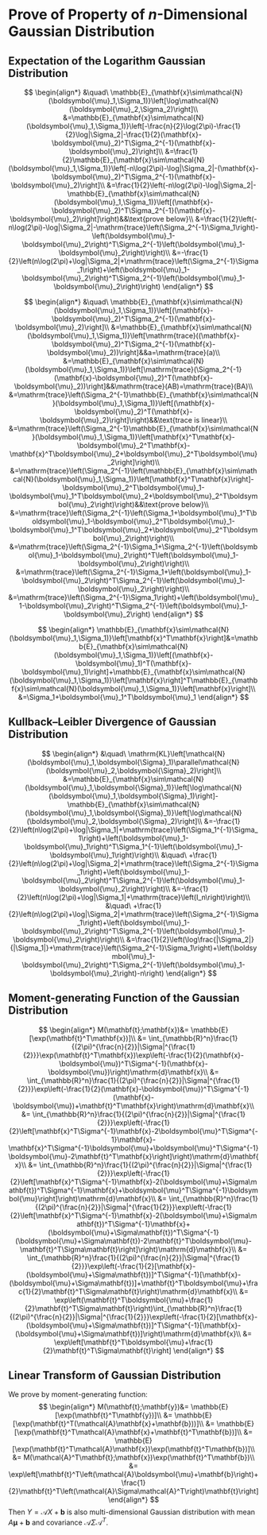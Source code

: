 # Prove of Property of $n$-Dimensional Gaussian Distribution

## Expectation of the Logarithm Gaussian Distribution

$$
\begin{align*}
&\quad\ \mathbb{E}_{\mathbf{x}\sim\mathcal{N}(\boldsymbol{\mu}_1,\Sigma_1)}\left[\log\mathcal{N}(\boldsymbol{\mu}_2,\Sigma_2)\right]\\
&=\mathbb{E}_{\mathbf{x}\sim\mathcal{N}(\boldsymbol{\mu}_1,\Sigma_1)}\left[-\frac{n}{2}\log(2\pi)-\frac{1}{2}\log|\Sigma_2|-\frac{1}{2}(\mathbf{x}-\boldsymbol{\mu}_2)^T\Sigma_2^{-1}(\mathbf{x}-\boldsymbol{\mu}_2)\right]\\
&=\frac{1}{2}\mathbb{E}_{\mathbf{x}\sim\mathcal{N}(\boldsymbol{\mu}_1,\Sigma_1)}\left[-n\log(2\pi)-\log|\Sigma_2|-(\mathbf{x}-\boldsymbol{\mu}_2)^T\Sigma_2^{-1}(\mathbf{x}-\boldsymbol{\mu}_2)\right]\\
&=\frac{1}{2}\left(-n\log(2\pi)-\log|\Sigma_2|-\mathbb{E}_{\mathbf{x}\sim\mathcal{N}(\boldsymbol{\mu}_1,\Sigma_1)}\left[(\mathbf{x}-\boldsymbol{\mu}_2)^T\Sigma_2^{-1}(\mathbf{x}-\boldsymbol{\mu}_2)\right]\right)&&\text{prove below}\\
&=\frac{1}{2}\left(-n\log(2\pi)-\log|\Sigma_2|-\mathrm{trace}\left(\Sigma_2^{-1}\Sigma_1\right)-\left(\boldsymbol{\mu}_1-\boldsymbol{\mu}_2\right)^T\Sigma_2^{-1}\left(\boldsymbol{\mu}_1-\boldsymbol{\mu}_2\right)\right)\\
&=-\frac{1}{2}\left(n\log(2\pi)+\log|\Sigma_2|+\mathrm{trace}\left(\Sigma_2^{-1}\Sigma_1\right)+\left(\boldsymbol{\mu}_1-\boldsymbol{\mu}_2\right)^T\Sigma_2^{-1}\left(\boldsymbol{\mu}_1-\boldsymbol{\mu}_2\right)\right)
\end{align*}
$$

$$
\begin{align*}
&\quad\ \mathbb{E}_{\mathbf{x}\sim\mathcal{N}(\boldsymbol{\mu}_1,\Sigma_1)}\left[(\mathbf{x}-\boldsymbol{\mu}_2)^T\Sigma_2^{-1}(\mathbf{x}-\boldsymbol{\mu}_2)\right]\\
&=\mathbb{E}_{\mathbf{x}\sim\mathcal{N}(\boldsymbol{\mu}_1,\Sigma_1)}\left[\mathrm{trace}((\mathbf{x}-\boldsymbol{\mu}_2)^T\Sigma_2^{-1}(\mathbf{x}-\boldsymbol{\mu}_2))\right]&&a=\mathrm{trace}(a)\\
&=\mathbb{E}_{\mathbf{x}\sim\mathcal{N}(\boldsymbol{\mu}_1,\Sigma_1)}\left[\mathrm{trace}(\Sigma_2^{-1}(\mathbf{x}-\boldsymbol{\mu}_2)^T(\mathbf{x}-\boldsymbol{\mu}_2))\right]&&\mathrm{trace}(AB)=\mathrm{trace}(BA)\\
&=\mathrm{trace}\left(\Sigma_2^{-1}\mathbb{E}_{\mathbf{x}\sim\mathcal{N}(\boldsymbol{\mu}_1,\Sigma_1)}\left[(\mathbf{x}-\boldsymbol{\mu}_2)^T(\mathbf{x}-\boldsymbol{\mu}_2)\right]\right)&&\text{trace is linear}\\
&=\mathrm{trace}\left(\Sigma_2^{-1}\mathbb{E}_{\mathbf{x}\sim\mathcal{N}(\boldsymbol{\mu}_1,\Sigma_1)}\left[\mathbf{x}^T\mathbf{x}-\boldsymbol{\mu}_2^T\mathbf{x}-\mathbf{x}^T\boldsymbol{\mu}_2+\boldsymbol{\mu}_2^T\boldsymbol{\mu}_2\right]\right)\\
&=\mathrm{trace}\left(\Sigma_2^{-1}\left(\mathbb{E}_{\mathbf{x}\sim\mathcal{N}(\boldsymbol{\mu}_1,\Sigma_1)}\left[\mathbf{x}^T\mathbf{x}\right]-\boldsymbol{\mu}_2^T\boldsymbol{\mu}_1-\boldsymbol{\mu}_1^T\boldsymbol{\mu}_2+\boldsymbol{\mu}_2^T\boldsymbol{\mu}_2\right)\right)&&\text{prove below}\\
&=\mathrm{trace}\left(\Sigma_2^{-1}\left(\Sigma_1+\boldsymbol{\mu}_1^T\boldsymbol{\mu}_1-\boldsymbol{\mu}_2^T\boldsymbol{\mu}_1-\boldsymbol{\mu}_1^T\boldsymbol{\mu}_2+\boldsymbol{\mu}_2^T\boldsymbol{\mu}_2\right)\right)\\
&=\mathrm{trace}\left(\Sigma_2^{-1}\Sigma_1+\Sigma_2^{-1}\left(\boldsymbol{\mu}_1-\boldsymbol{\mu}_2\right)^T\left(\boldsymbol{\mu}_1-\boldsymbol{\mu}_2\right)\right)\\
&=\mathrm{trace}\left(\Sigma_2^{-1}\Sigma_1+\left(\boldsymbol{\mu}_1-\boldsymbol{\mu}_2\right)^T\Sigma_2^{-1}\left(\boldsymbol{\mu}_1-\boldsymbol{\mu}_2\right)\right)\\
&=\mathrm{trace}\left(\Sigma_2^{-1}\Sigma_1\right)+\left(\boldsymbol{\mu}_1-\boldsymbol{\mu}_2\right)^T\Sigma_2^{-1}\left(\boldsymbol{\mu}_1-\boldsymbol{\mu}_2\right)
\end{align*}
$$

$$
\begin{align*}
\mathbb{E}_{\mathbf{x}\sim\mathcal{N}(\boldsymbol{\mu}_1,\Sigma_1)}\left[\mathbf{x}^T\mathbf{x}\right]&=\mathbb{E}_{\mathbf{x}\sim\mathcal{N}(\boldsymbol{\mu}_1,\Sigma_1)}\left[(\mathbf{x}-\boldsymbol{\mu}_1)^T(\mathbf{x}-\boldsymbol{\mu}_1)\right]+\mathbb{E}_{\mathbf{x}\sim\mathcal{N}(\boldsymbol{\mu}_1,\Sigma_1)}\left[\mathbf{x}\right]^T\mathbb{E}_{\mathbf{x}\sim\mathcal{N}(\boldsymbol{\mu}_1,\Sigma_1)}\left[\mathbf{x}\right]\\
&=\Sigma_1+\boldsymbol{\mu}_1^T\boldsymbol{\mu}_1
\end{align*}
$$

## Kullback–Leibler Divergence of Gaussian Distribution

$$
\begin{align*}
&\quad\ \mathrm{KL}\left[\mathcal{N}(\boldsymbol{\mu}_1,\boldsymbol{\Sigma}_1)\parallel\mathcal{N}(\boldsymbol{\mu}_2,\boldsymbol{\Sigma}_2)\right]\\
&=\mathbb{E}_{\mathbf{x}\sim\mathcal{N}(\boldsymbol{\mu}_1,\boldsymbol{\Sigma}_1)}\left[\log\mathcal{N}(\boldsymbol{\mu}_1,\boldsymbol{\Sigma}_1)\right]-\mathbb{E}_{\mathbf{x}\sim\mathcal{N}(\boldsymbol{\mu}_1,\boldsymbol{\Sigma}_1)}\left[\log\mathcal{N}(\boldsymbol{\mu}_2,\boldsymbol{\Sigma}_2)\right]\\
&=-\frac{1}{2}\left(n\log(2\pi)+\log|\Sigma_1|+\mathrm{trace}\left(\Sigma_1^{-1}\Sigma_1\right)+\left(\boldsymbol{\mu}_1-\boldsymbol{\mu}_1\right)^T\Sigma_1^{-1}\left(\boldsymbol{\mu}_1-\boldsymbol{\mu}_1\right)\right)\\
&\quad\ +\frac{1}{2}\left(n\log(2\pi)+\log|\Sigma_2|+\mathrm{trace}\left(\Sigma_2^{-1}\Sigma_1\right)+\left(\boldsymbol{\mu}_1-\boldsymbol{\mu}_2\right)^T\Sigma_2^{-1}\left(\boldsymbol{\mu}_1-\boldsymbol{\mu}_2\right)\right)\\
&=-\frac{1}{2}\left(n\log(2\pi)+\log|\Sigma_1|+\mathrm{trace}\left(I_n\right)\right)\\
&\quad\ +\frac{1}{2}\left(n\log(2\pi)+\log|\Sigma_2|+\mathrm{trace}\left(\Sigma_2^{-1}\Sigma_1\right)+\left(\boldsymbol{\mu}_1-\boldsymbol{\mu}_2\right)^T\Sigma_2^{-1}\left(\boldsymbol{\mu}_1-\boldsymbol{\mu}_2\right)\right)\\
&=\frac{1}{2}\left(\log\frac{|\Sigma_2|}{|\Sigma_1|}+\mathrm{trace}\left(\Sigma_2^{-1}\Sigma_1\right)+\left(\boldsymbol{\mu}_1-\boldsymbol{\mu}_2\right)^T\Sigma_2^{-1}\left(\boldsymbol{\mu}_1-\boldsymbol{\mu}_2\right)-n\right)
\end{align*}
$$

## Moment-generating Function of the Gaussian Distribution

$$
\begin{align*}
M(\mathbf{t};\mathbf{x})&= \mathbb{E}[\exp(\mathbf{t}^T\mathbf{x})]\\
&= \int_{\mathbb{R}^n}\frac{1}{(2\pi)^{\frac{n}{2}}|\Sigma|^{\frac{1}{2}}}\exp(\mathbf{t}^T\mathbf{x})\exp\left(-\frac{1}{2}(\mathbf{x}-\boldsymbol{\mu})^T\Sigma^{-1}(\mathbf{x}-\boldsymbol{\mu})\right)\mathrm{d}\mathbf{x}\\
&= \int_{\mathbb{R}^n}\frac{1}{(2\pi)^{\frac{n}{2}}|\Sigma|^{\frac{1}{2}}}\exp\left(-\frac{1}{2}(\mathbf{x}-\boldsymbol{\mu})^T\Sigma^{-1}(\mathbf{x}-\boldsymbol{\mu})+\mathbf{t}^T\mathbf{x}\right)\mathrm{d}\mathbf{x}\\
&= \int_{\mathbb{R}^n}\frac{1}{(2\pi)^{\frac{n}{2}}|\Sigma|^{\frac{1}{2}}}\exp\left(-\frac{1}{2}\left[\mathbf{x}^T\Sigma^{-1}\mathbf{x}-2\boldsymbol{\mu}^T\Sigma^{-1}\mathbf{x}-\mathbf{x}^T\Sigma^{-1}\boldsymbol{\mu}+\boldsymbol{\mu}^T\Sigma^{-1}\boldsymbol{\mu}-2\mathbf{t}^T\mathbf{x}\right]\right)\mathrm{d}\mathbf{x}\\
&= \int_{\mathbb{R}^n}\frac{1}{(2\pi)^{\frac{n}{2}}|\Sigma|^{\frac{1}{2}}}\exp\left(-\frac{1}{2}\left[\mathbf{x}^T\Sigma^{-1}\mathbf{x}-2(\boldsymbol{\mu}+\Sigma\mathbf{t})^T\Sigma^{-1}\mathbf{x}+\boldsymbol{\mu}^T\Sigma^{-1}\boldsymbol{\mu}\right]\right)\mathrm{d}\mathbf{x}\\
&= \int_{\mathbb{R}^n}\frac{1}{(2\pi)^{\frac{n}{2}}|\Sigma|^{\frac{1}{2}}}\exp\left(-\frac{1}{2}\left[\mathbf{x}^T\Sigma^{-1}\mathbf{x}-2(\boldsymbol{\mu}+\Sigma\mathbf{t})^T\Sigma^{-1}\mathbf{x}+(\boldsymbol{\mu}+\Sigma\mathbf{t})^T\Sigma^{-1}(\boldsymbol{\mu}+\Sigma\mathbf{t})-2\mathbf{t}^T\boldsymbol{\mu}-\mathbf{t}^T\Sigma\mathbf{t}\right]\right)\mathrm{d}\mathbf{x}\\
&= \int_{\mathbb{R}^n}\frac{1}{(2\pi)^{\frac{n}{2}}|\Sigma|^{\frac{1}{2}}}\exp\left(-\frac{1}{2}[\mathbf{x}-(\boldsymbol{\mu}+\Sigma\mathbf{t})]^T\Sigma^{-1}[\mathbf{x}-(\boldsymbol{\mu}+\Sigma\mathbf{t})]+\mathbf{t}^T\boldsymbol{\mu}+\frac{1}{2}\mathbf{t}^T\Sigma\mathbf{t}\right)\mathrm{d}\mathbf{x}\\
&= \exp\left(\mathbf{t}^T\boldsymbol{\mu}+\frac{1}{2}\mathbf{t}^T\Sigma\mathbf{t}\right)\int_{\mathbb{R}^n}\frac{1}{(2\pi)^{\frac{n}{2}}|\Sigma|^{\frac{1}{2}}}\exp\left(-\frac{1}{2}[\mathbf{x}-(\boldsymbol{\mu}+\Sigma\mathbf{t})]^T\Sigma^{-1}[\mathbf{x}-(\boldsymbol{\mu}+\Sigma\mathbf{t})]\right)\mathrm{d}\mathbf{x}\\
&= \exp\left[\mathbf{t}^T\boldsymbol{\mu}+\frac{1}{2}\mathbf{t}^T\Sigma\mathbf{t}\right]
\end{align*}
$$

## Linear Transform of Gaussian Distribution

We prove by moment-generating function:
$$
\begin{align*}
M(\mathbf{t};\mathbf{y})&= \mathbb{E}[\exp(\mathbf{t}^T\mathbf{y})]\\
&= \mathbb{E}[\exp(\mathbf{t}^T(\mathcal{A}\mathbf{x}+\mathbf{b}))]\\
&= \mathbb{E}[\exp(\mathbf{t}^T\mathcal{A}\mathbf{x}+\mathbf{t}^T\mathbf{b})]\\
&= \mathbb{E}[\exp(\mathbf{t}^T\mathcal{A}\mathbf{x})\exp(\mathbf{t}^T\mathbf{b})]\\
&= M(\mathcal{A}^T\mathbf{t};\mathbf{x})\exp(\mathbf{t}^T\mathbf{b})\\
&= \exp\left[\mathbf{t}^T\left(\mathcal{A}\boldsymbol{\mu}+\mathbf{b}\right)+\frac{1}{2}\mathbf{t}^T\left(\mathcal{A}\Sigma\mathcal{A}^T\right)\mathbf{t}\right]
\end{align*}
$$
Then $Y=\mathcal{A}X+\mathbf{b}$ is also multi-dimensional Gaussian distribution with mean $A\boldsymbol{\mu}+\mathbf{b}$ and covariance $\mathcal{A}\Sigma\mathcal{A}^T$.
